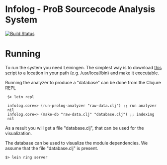 # Infolog - ProB Sourcecode Analysis System

[![Build Status](https://travis-ci.org/bendisposto/infolog.svg?branch=master)](https://travis-ci.org/bendisposto/infolog)

# Running
To run the system you need Leiningen. The simplest way is to download [this script](https://raw.githubusercontent.com/technomancy/leiningen/stable/bin/lein) to a location in your path (e.g. /usr/local/bin) and make it executable.

Running the analyzer to produce a "database" can be done from the Clojure REPL

     $> lein repl

     infolog.core=> (run-prolog-analyzer "raw-data.clj") ;; run analyzer
     nil
     infolog.core=> (make-db "raw-data.clj" "database.clj") ;; indexing
     nil  

As a result you will get a file "database.clj", that can be used for the visualization.

The database can be used to visualize the module dependencies. We assume that the file "database.clj" is present.

    $> lein ring server 
